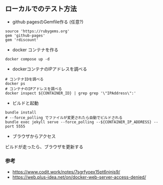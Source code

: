 ## ローカルでのテスト方法
- github pagesのGemfile作る (任意?)
```
source 'https://rubygems.org'
gem 'github-pages'
gem 'rdiscount'
```
- docker コンテナを作る
```
docker compose up -d
```
- dockerコンテナのIPアドレスを調べる
```
# コンテナIDを調べる
docker ps
# コンテナのIPアドレスを調べる
docker inspect ${CONTAINER_ID} | grep grep '\"IPAddress\":'
```

- ビルドと起動
```
bundle install
# --force_polling でファイルが変更されたら自動でビルドされる
bundle exec jekyll serve --force_polling --${CONTAINER_IP_ADDRESS} --port 5555
```

- ブラウザからアクセス

ビルドが走ったら、ブラウザを更新する


### 参考
- https://www.codit.work/notes/7sgrfyoex15pt6njnjs9/
- https://web.plus-idea.net/on/docker-web-server-access-denied/
